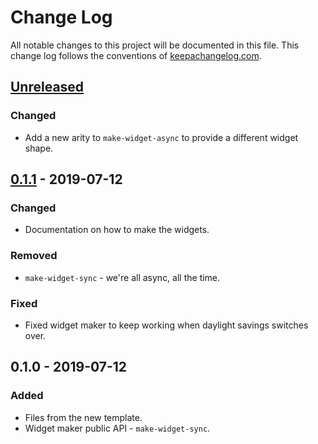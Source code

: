 # Change Log
All notable changes to this project will be documented in this file. This change log follows the conventions of [keepachangelog.com](http://keepachangelog.com/).

## [Unreleased]
### Changed
- Add a new arity to `make-widget-async` to provide a different widget shape.

## [0.1.1] - 2019-07-12
### Changed
- Documentation on how to make the widgets.

### Removed
- `make-widget-sync` - we're all async, all the time.

### Fixed
- Fixed widget maker to keep working when daylight savings switches over.

## 0.1.0 - 2019-07-12
### Added
- Files from the new template.
- Widget maker public API - `make-widget-sync`.

[Unreleased]: https://github.com/your-name/ernie/compare/0.1.1...HEAD
[0.1.1]: https://github.com/your-name/ernie/compare/0.1.0...0.1.1
